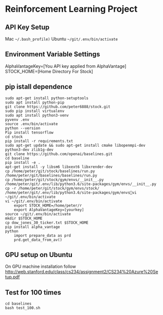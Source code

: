 # Reinforcement Learning Project

## API Key Setup
Mac
```~/.bash_profile)```
Ubuntu 
```~/git/.env/bin/activate```

## Environment Variable Settings
AlphaVantageKey=[You API key applied from AlphaVantage]
STOCK_HOME=[Home Directory For Stock]

## pip istall dependence
```buildoutcfg
sudo apt-get install python-setuptools
sudo apt install python-pip 
git clone https://github.com/peter6888/stock.git
sudo pip install virtualenv
sudo apt install python3-venv
pyvenv .env 
source .env/bin/activate
python --version
Pip install tensorflow
cd stock
pip install -r requirements.txt
sudo apt-get update && sudo apt-get install cmake libopenmpi-dev python3-dev zlib1g-dev
git clone https://github.com/openai/baselines.git
cd baseline
pip install -e .
apt-get install -y libsm6 libxext6 libxrender-dev
cp /home/peter/git/stock/baselines/run.py /home/peter/git/baselines/baselines/run.py
cp /home/peter/git/stock/gym/envs/__init__.py /home/peter/git/.env/lib/python3.6/site-packages/gym/envs/__init__.py
cp -r /home/peter/git/stock/gym/envs/stock/ /home/peter/git/.env/lib/python3.6/site-packages/gym/envsvi ~/git/.env/bin/activate
vi ~/git/.env/bin/activate
    export STOCK_HOME=/home/peter/r
    export AlphaVantageKey=[yourkey]
source ~/git/.env/bin/activate
mkdir $STOCK_HOME
cp dow_jones_30_ticker.txt $STOCK_HOME
pip install alpha_vantage
python
    import prepare_data as prd
    prd.get_data_from_av()
```
## GPU setup on Ubuntu
On GPU machine installation follow http://web.stanford.edu/class/cs234/assignment2/CS234%20Azure%20Setup.pdf

## Test for 100 times
```Test for 100 times
cd baselines
bash test_100.sh
```
